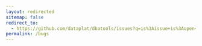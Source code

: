 ```yaml
---
layout: redirected
sitemap: false
redirect_to:
  - https://github.com/dataplat/dbatools/issues?q=is%3Aissue+is%3Aopen+label%3Abugs_life
permalink: /bugs
---
```

